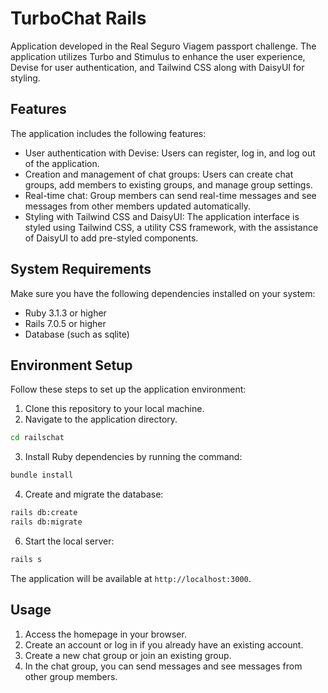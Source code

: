# TurboChat Rails

Application developed in the Real Seguro Viagem passport challenge. The application utilizes Turbo and Stimulus to enhance the user experience, Devise for user authentication, and Tailwind CSS along with DaisyUI for styling.

## Features

The application includes the following features:

- User authentication with Devise: Users can register, log in, and log out of the application.
- Creation and management of chat groups: Users can create chat groups, add members to existing groups, and manage group settings.
- Real-time chat: Group members can send real-time messages and see messages from other members updated automatically.
- Styling with Tailwind CSS and DaisyUI: The application interface is styled using Tailwind CSS, a utility CSS framework, with the assistance of DaisyUI to add pre-styled components.

## System Requirements

Make sure you have the following dependencies installed on your system:

- Ruby 3.1.3 or higher
- Rails 7.0.5 or higher
- Database (such as sqlite)

## Environment Setup

Follow these steps to set up the application environment:

1. Clone this repository to your local machine.
2. Navigate to the application directory.

```bash
cd railschat
```

3. Install Ruby dependencies by running the command:

```bash
bundle install
```

4. Create and migrate the database:

```bash
rails db:create
rails db:migrate
```

6. Start the local server:

```bash
rails s
```

The application will be available at `http://localhost:3000`.

## Usage

1. Access the homepage in your browser.
2. Create an account or log in if you already have an existing account.
3. Create a new chat group or join an existing group.
4. In the chat group, you can send messages and see messages from other group members.
